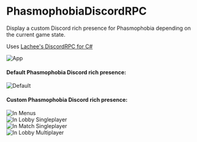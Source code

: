 # PhasmophobiaDiscordRPC
Display a custom Discord rich presence for Phasmophobia depending on the current game state.

Uses [Lachee's DiscordRPC for C#](https://github.com/Lachee/discord-rpc-csharp)

![App](https://i.imgur.com/W6VEbqe.png?raw=true)

#### Default Phasmophobia Discord rich presence:<be>
![Default](https://i.imgur.com/bRYOoxi.png?raw=true)

#### Custom Phasmophobia Discord rich presence:<br>
![In Menus](https://i.imgur.com/cWVDidl.png?raw=true)<br>
![In Lobby Singleplayer](https://i.imgur.com/flXtT3h.png?raw=true)<br>
![In Match Singleplayer](https://i.imgur.com/jD4CkAL.png?raw=true)<br>
![In Lobby Multiplayer](https://i.imgur.com/LvPTykr.png?raw=true)<br>
